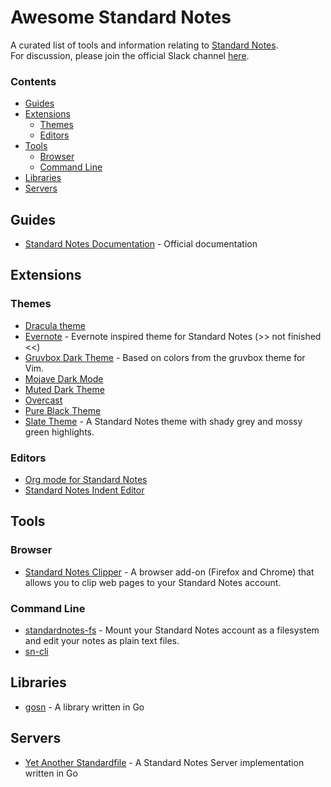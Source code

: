 # Awesome Standard Notes

A curated list of tools and information relating to [Standard Notes](https://standardnotes.org/).  
For discussion, please join the official Slack channel [here](https://standardnotes.org/slack).

### Contents

* [Guides](#guides)
* [Extensions](#extensions)
  * [Themes](#themes)
  * [Editors](#editors)
* [Tools](#tools)
  * [Browser](#browser)
  * [Command Line](#command-line)
* [Libraries](#libraries)
* [Servers](#servers)

## Guides
* [Standard Notes Documentation](https://docs.standardnotes.org/) - Official documentation

## Extensions
### Themes
* [Dracula theme](https://github.com/cameronldn/sn-theme-dracula)
* [Evernote](https://github.com/ilindaniel/sn-theme-evernote) - Evernote inspired theme for Standard Notes (>> not finished <<)
* [Gruvbox Dark Theme](https://github.com/christianhans/sn-gruvbox-dark-theme) - Based on colors from the gruvbox theme for Vim.
* [Mojave Dark Mode](https://github.com/matthew-cox/sn-theme-mojave-dark-mode)
* [Muted Dark Theme](https://github.com/ntran/sn-theme-muteddark)
* [Overcast](https://github.com/ceiphr/sn-overcast-theme)
* [Pure Black Theme](https://github.com/christianhans/sn-pure-black-theme)
* [Slate Theme](https://github.com/ntran/sn-theme-muteddark) - A Standard Notes theme with shady grey and mossy green highlights.
### Editors
* [Org mode for Standard Notes](https://github.com/ryanpcmcquen/standardnotes_org_mode_editor)
* [Standard Notes Indent Editor](https://github.com/MaxLap/standard-notes-indent-editor)
## Tools
### Browser
* [Standard Notes Clipper](https://github.com/johnjones4/Standard-Notes-Clipper) - 
A browser add-on (Firefox and Chrome) that allows you to clip web pages to your Standard Notes account.

### Command Line
* [standardnotes-fs](https://github.com/tannercollin/standardnotes-fs) - Mount your Standard Notes account as a filesystem and edit your notes as plain text files.
* [sn-cli](https://github.com/jonhadfield/sn-cli)

## Libraries
* [gosn](https://github.com/jonhadfield/gosn) - A library written in Go

## Servers
* [Yet Another Standardfile](https://github.com/mdouchement/standardfile) - A Standard Notes Server implementation written in Go